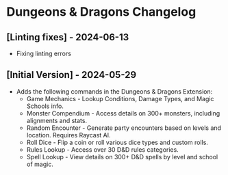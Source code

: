 # Dungeons & Dragons Changelog

## [Linting fixes] - 2024-06-13
- Fixing linting errors

## [Initial Version] - 2024-05-29

- Adds the following commands in the Dungeons & Dragons Extension:
  - Game Mechanics - Lookup Conditions, Damage Types, and Magic Schools info.
  - Monster Compendium - Access details on 300+ monsters, including alignments and stats.
  - Random Encounter - Generate party encounters based on levels and location. Requires Raycast AI.
  - Roll Dice - Flip a coin or roll various dice types and custom rolls.
  - Rules Lookup - Access over 30 D&D rules categories.
  - Spell Lookup - View details on 300+ D&D spells by level and school of magic. 